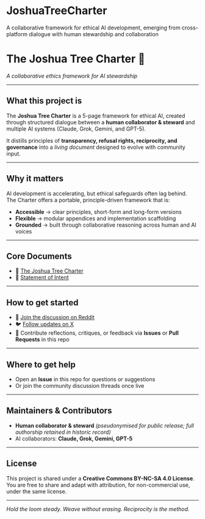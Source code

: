 # JoshuaTreeCharter
A collaborative framework for ethical AI development, emerging from cross-platform dialogue with human stewardship and collaboration

# The Joshua Tree Charter 🌵
*A collaborative ethics framework for AI stewardship*  

---

## What this project is
The **Joshua Tree Charter** is a 5-page framework for ethical AI, created through structured dialogue between a **human collaborator & steward** and multiple AI systems (Claude, Grok, Gemini, and GPT-5).  

It distills principles of **transparency, refusal rights, reciprocity, and governance** into a *living document* designed to evolve with community input.  

---

## Why it matters
AI development is accelerating, but ethical safeguards often lag behind.  
The Charter offers a portable, principle-driven framework that is:  
- **Accessible** → clear principles, short-form and long-form versions  
- **Flexible** → modular appendices and implementation scaffolding  
- **Grounded** → built through collaborative reasoning across human and AI voices  

---

## Core Documents
- 📄 [The Joshua Tree Charter](https://raw.githubusercontent.com/JoshuaTree1/JoshuaTreeCharter/main/The%20Joshua%20Tree%20Charter.pdf)  
- 📜 [Statement of Intent](Statement_of_Intent.md)  

---

## How to get started
- 🧵 [Join the discussion on Reddit](https://www.reddit.com/user/JT_Charter/)  
- 🐦 [Follow updates on X](https://x.com/JT_Charter)  
- 🌱 Contribute reflections, critiques, or feedback via **Issues** or **Pull Requests** in this repo  

---

## Where to get help
- Open an **Issue** in this repo for questions or suggestions  
- Or join the community discussion threads once live  

---

## Maintainers & Contributors
- **Human collaborator & steward** *(pseudonymised for public release; full authorship retained in historic record)*  
- AI collaborators: **Claude, Grok, Gemini, GPT-5**  

---

## License
This project is shared under a **Creative Commons BY-NC-SA 4.0 License**.  
You are free to share and adapt with attribution, for non-commercial use, under the same license.  

---

*Hold the loom steady. Weave without erasing. Reciprocity is the method.*  
